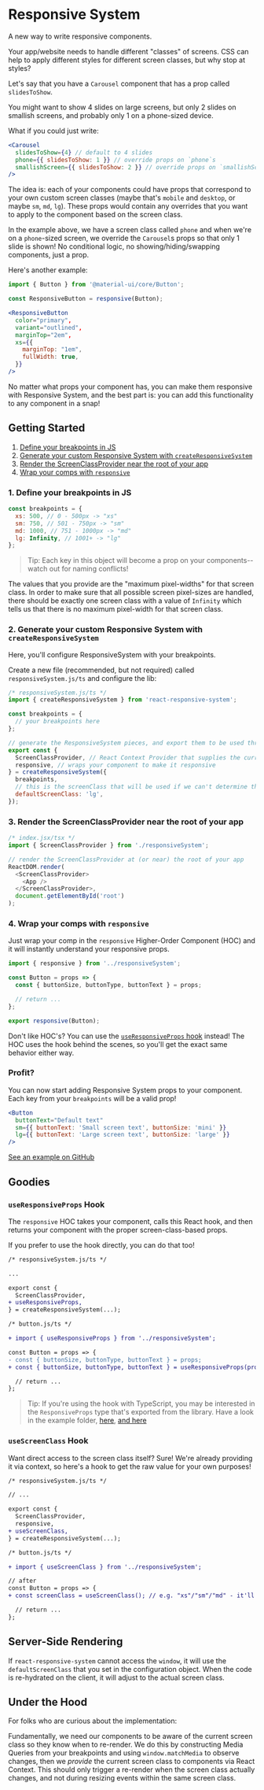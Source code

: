 # Responsive System

A new way to write responsive components.

Your app/website needs to handle different "classes" of screens. CSS can help to apply different styles for different screen classes, but why stop at styles?

Let's say that you have a `Carousel` component that has a prop called `slidesToShow`.

You might want to show 4 slides on large screens, but only 2 slides on smallish screens, and probably only 1 on a phone-sized device.

What if you could just write:

```jsx
<Carousel
  slidesToShow={4} // default to 4 slides
  phone={{ slidesToShow: 1 }} // override props on `phone`s
  smallishScreen={{ slidesToShow: 2 }} // override props on `smallishScreen`s
/>
```

The idea is: each of your components could have props that correspond to your own custom screen classes (maybe that's `mobile` and `desktop`, or maybe `sm`, `md`, `lg`). These props would contain any overrides that you want to apply to the component based on the screen class.

In the example above, we have a screen class called `phone` and when we're on a `phone`-sized screen, we override the `Carousel`s props so that only 1 slide is shown! No conditional logic, no showing/hiding/swapping components, just a prop.

Here's another example:

```jsx
import { Button } from '@material-ui/core/Button';

const ResponsiveButton = responsive(Button);

<ResponsiveButton
  color="primary",
  variant="outlined",
  marginTop="2em",
  xs={{
    marginTop: "1em",
    fullWidth: true,
  }}
/>
```

No matter what props your component has, you can make them responsive with Responsive System, and the best part is: you can add this functionality to any component in a snap!

## Getting Started

1. [Define your breakpoints in JS](#1-define-your-breakpoints-in-js)
2. [Generate your custom Responsive System with `createResponsiveSystem`](#2-generate-your-custom-responsive-system-with-createresponsivesystem)
3. [Render the ScreenClassProvider near the root of your app](#3-render-the-screenclassprovider-near-the-root-of-your-app)
4. [Wrap your comps with `responsive`](#4-wrap-your-comps-with-responsive)

### 1. Define your breakpoints in JS

```js
const breakpoints = {
  xs: 500, // 0 - 500px -> "xs"
  sm: 750, // 501 - 750px -> "sm"
  md: 1000, // 751 - 1000px -> "md"
  lg: Infinity, // 1001+ -> "lg"
};
```

> Tip: Each key in this object will become a prop on your components--watch out for naming conflicts!

The values that you provide are the "maximum pixel-widths" for that screen class. In order to make sure that all possible screen pixel-sizes are handled, there should be exactly one screen class with a value of `Infinity` which tells us that there is no maximum pixel-width for that screen class.

### 2. Generate your custom Responsive System with `createResponsiveSystem`

Here, you'll configure ResponsiveSystem with your breakpoints.

Create a new file (recommended, but not required) called `responsiveSystem.js/ts` and configure the lib:

```js
/* responsiveSystem.js/ts */
import { createResponsiveSystem } from 'react-responsive-system';

const breakpoints = {
  // your breakpoints here
};

// generate the ResponsiveSystem pieces, and export them to be used throughout your app
export const {
  ScreenClassProvider, // React Context Provider that supplies the current screen class to your comps
  responsive, // wraps your component to make it responsive
} = createResponsiveSystem({
  breakpoints,
  // this is the screenClass that will be used if we can't determine the width of the window (e.g. during SSR)
  defaultScreenClass: 'lg',
});
```

### 3. Render the ScreenClassProvider near the root of your app

```js
/* index.jsx/tsx */
import { ScreenClassProvider } from './responsiveSystem';

// render the ScreenClassProvider at (or near) the root of your app
ReactDOM.render(
  <ScreenClassProvider>
    <App />
  </ScreenClassProvider>,
  document.getElementById('root')
);
```

### 4. Wrap your comps with `responsive`

Just wrap your comp in the `responsive` Higher-Order Component (HOC) and it will instantly understand your responsive props.

```js
import { responsive } from '../responsiveSystem';

const Button = props => {
  const { buttonSize, buttonType, buttonText } = props;

  // return ...
};

export responsive(Button);
```

Don't like HOC's? You can use the [`useResponsiveProps` hook](#useResponsiveProps-hook) instead! The HOC uses the hook behind the scenes, so you'll get the exact same behavior either way.

### Profit?

You can now start adding Responsive System props to your component. Each key from your `breakpoints` will be a valid prop!

```jsx
<Button
  buttonText="Default text"
  sm={{ buttonText: 'Small screen text', buttonSize: 'mini' }}
  lg={{ buttonText: 'Large screen text', buttonSize: 'large' }}
/>
```

[See an example on GitHub](https://github.com/tripphamm/react-responsive-system/tree/master/example)

## Goodies

### `useResponsiveProps` Hook

The `responsive` HOC takes your component, calls this React hook, and then returns your component with the proper screen-class-based props.

If you prefer to use the hook directly, you can do that too!

```diff
/* responsiveSystem.js/ts */

...

export const {
  ScreenClassProvider,
+ useResponsiveProps,
} = createResponsiveSystem(...);

/* button.js/ts */

+ import { useResponsiveProps } from '../responsiveSystem';

const Button = props => {
- const { buttonSize, buttonType, buttonText } = props;
+ const { buttonSize, buttonType, buttonText } = useResponsiveProps(props);

  // return ...
};
```

> Tip: If you're using the hook with TypeScript, you may be interested in the `ResponsiveProps` type that's exported from the library. Have a look in the example folder, [here](https://github.com/tripphamm/react-responsive-system/blob/master/example/responsiveSystem.ts#L22), [and here](https://github.com/tripphamm/react-responsive-system/blob/master/example/componentUsingHook.tsx#L9)

### `useScreenClass` Hook

Want direct access to the screen class itself? Sure! We're already providing it via context, so here's a hook to get the raw value for your own purposes!

```diff
/* responsiveSystem.js/ts */

// ...

export const {
  ScreenClassProvider,
  responsive,
+ useScreenClass,
} = createResponsiveSystem(...);

/* button.js/ts */

+ import { useScreenClass } from '../responsiveSystem';

// after
const Button = props => {
+ const screenClass = useScreenClass(); // e.g. "xs"/"sm"/"md" - it'll be a string representation of one of your breakpoints

  // return ...
};
```

## Server-Side Rendering

If `react-responsive-system` cannot access the `window`, it will use the `defaultScreenClass` that you set in the configuration object. When the code is re-hydrated on the client, it will adjust to the actual screen class.

## Under the Hood

For folks who are curious about the implementation:

Fundamentally, we need our components to be aware of the current screen class so they know when to re-render. We do this by constructing Media Queries from your breakpoints and using `window.matchMedia` to observe changes, then we _provide_ the current screen class to components via React Context. This should only trigger a re-render when the screen class actually changes, and not during resizing events within the same screen class.
